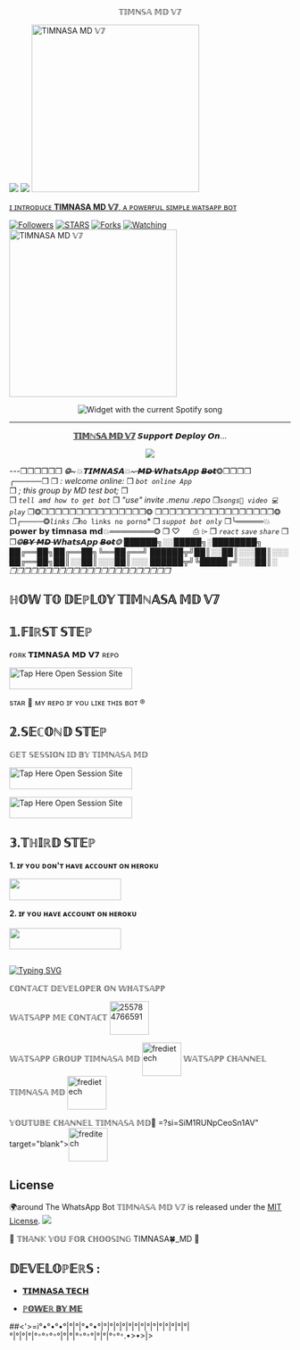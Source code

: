 </h1> 
<p align="center">𝕋𝕀𝕄ℕ𝕊𝔸 𝕄𝔻 𝕍𝟟

 <a href="https://github.com/DenverCoder1/readme-typing-svg"><img src="https://readme-typing-svg.herokuapp.com?font=Time+New+Roman&color=red&size=25&center=true&vCenter=true&width=600&height=100&lines=𝕨𝕖𝕝𝕔𝕠𝕞𝕖'𝕥𝕠+𝕥𝕚𝕞𝕟𝕒𝕤𝕒+𝕞𝕕+𝕚𝕤+𝕥𝕖𝕔𝕙+𝕕𝕖𝕥𝕖𝕔𝕥𝕖𝕕.&𝕙𝕖𝕒𝕣𝕥;++;Self-taught+Back-Created+By,;Fredi+Ezra+Am+The,;Best+Is+Bot+For+You+To,;Deploy..<3"></a>
 <a href="https://github.com/DenverCoder1/readme-typing-svg"><img src="https://readme-typing-svg.herokuapp.com?font=Time+New+Roman&color=red&size=25&center=true&vCenter=true&width=600&height=100&lines=𝘄𝗲𝗹𝗰𝗼𝗺𝗲'𝘁𝗼+𝘁𝗶𝗺𝗻𝗮𝘀𝗮+𝗺𝗱+𝗶𝘀+𝘁𝗲𝗰𝗵+𝗱𝗲𝘁𝗲𝗰𝘁𝗲𝗱.&𝕙𝕖𝕒𝕣𝕥;++;Self-taught+Back-Created+By,;Fredi+Ezra+Am+The,;Best+Is+Bot+For+You+To,;Deploy..<3"></a>
 <a href="https://whatsapp.com/channel/0029VajweHxKQuJP6qnjLM31/0029VaihcQv84Om8LP59fO3f">
 <img alt="TIMNASA MD 𝕍𝟟" height="300" src="https://files.catbox.moe/xosv2l.jpg">
  
</h1> 
<p align=https://files.catbox.moe/qpm3vh.mp4"center">ɪ ɪɴᴛʀᴏᴅᴜᴄᴇ <b>TIMNASA MD 𝕍𝟟</b>, ᴀ ᴘᴏᴡᴇʀғᴜʟ sɪᴍᴘʟᴇ ᴡᴀᴛsᴀᴘᴘ ʙᴏᴛ </p>

</p>
  <p align="https://files.catbox.moe/oqpi5b.jpgcenter">
<a href="https://github.com/fred1e?tab=followers"><img title="Followers" src="https://img.shields.io/github/followers/Fred1e?label=Followers&style=social"></a>
<a href="https://github.com/Fred1e/Timnasa_md/stargazers/"><img title="STARS" src="https://img.shields.io/github/stars/Fred1e/Timnasa_md?&style=social"></a>
<a href="https://github.com/Fred1e/Timnasa_md/network/members"><img title="Forks" src="https://img.shields.io/github/forks/Fred1e/Timnasa_md?style=social"></a>
<a href="https://github.com/Fred1e/Timnasa_md/watchers"><img title="Watching" src="https://img.shields.io/github/watchers/Fred1e/Timnasa_md?label=Watching&style=social"></a>

 <img alt="TIMNASA MD 𝕍𝟟" height="300" src="https://files.catbox.moe/oqpi5b.jpg">
  
</a>
  <div align="center">
  <img src="https://spogit.vercel.app/api?theme=dark&black=true&scan=true" alt="Widget with the current Spotify song"  />
</div>

---

<p align="center">
  <a href="https://github.com/Fred1e/Timnasa_md"><b>𝕋𝕀𝕄ℕ𝕊𝔸 𝕄𝔻 𝕍𝟟</b></a> 𝙎𝙪𝙥𝙥𝙤𝙧𝙩 𝘿𝙚𝙥𝙡𝙤𝙮 𝙊𝙣...
</p>

<p align="center">
  <a href="https://youtu.be/izoxfW3anrU"><img src="https://img.shields.io/badge/CodeSpace-green?colorA=%23ff000&colorB=%23017e40&style=for-the-badge&logo=git&logoColor=white"></a>
</p>


---❒❒❒❒❒❒ *❂̶~💥𝗧𝗜𝗠𝗡𝗔𝗦𝗔💥~ ̶𝙈̶𝘿̶ ̶𝙒𝙝𝙖𝙩𝙨𝘼𝙥𝙥 𝘽̶𝙤̶𝙩̶❂*❒❒❒❒ ╭─────❒
❒ *: welcome online:*
❒ *`bot online App`*  
❒ *; this group by MD test bot;*
❒       
❒ *`tell amd how to get bot`*
❒ *"use"* *invite .menu .repo*
❒*`songs💬 video 💻play`* ❒❂❒❒❒❒❒❒❒❒❒❒❒❒❒❒❒❂
❒❒❒❒❒❒❒❒❒❒❒❒❒❒❒❒❒❂ 
❒╭────❂*`links`
❒*`no links no porno`*
❒ *`suppot bot only`*
❒╰═════💥𝗽𝗼𝘄𝗲𝗿 𝗯𝘆 𝘁𝗶𝗺𝗻𝗮𝘀𝗮 𝗺𝗱💥════════❂ 
❒       ♡              ⎙               ⌲ 
❒ *`react`* *`save`*  *`share`*
❒
❒*❂̶𝘽̶𝙔̶ ̶𝙈̶𝘿̶ ̶𝙒𝙝𝙖𝙩𝙨𝘼𝙥𝙥 𝘽̶𝙤̶𝙩̶❂*
██████╗░░█████╗░████████╗ ██╔══██╗██╔══██╗╚══██╔══╝ ██████╦╝██║░░██║░░░██║░░░ ██╔══██╗██║░░██║░░░██║░░░ ██████╦╝╚█████╔╝░░░██║░
*❒❒❒❒❒❒❒❒❒❒❒❒❒❒❒❒❒❒❒❒❒❒❒*





## ℍ𝕆𝕎 𝕋𝕆 𝔻𝔼ℙ𝕃𝕆𝕐 𝕋𝕀𝕄ℕ𝔸𝕊𝔸 𝕄𝔻 𝕍𝟟


## 𝟙.𝔽𝕀ℝ𝕊𝕋 𝕊𝕋𝔼ℙ 
ғᴏʀᴋ 𝗧𝗜𝗠𝗡𝗔𝗦𝗔 𝗠𝗗 𝗩𝟳 ʀᴇᴘᴏ


<a href="https://github.com/Fred1e/TIMNASA_MD/fork"><img title="Tap Here Open Session Site" src="https://img.shields.io/badge/𝔽𝕆ℝ𝕂 𝕋ℍ𝕀𝕊 ℝ𝔼ℙ𝕆-h?color=black&style=for-the-badge&logo=msi" width="220" height="38.45"/></a></p>

sᴛᴀʀ 🌟 ᴍʏ ʀᴇᴘᴏ ɪғ ʏᴏᴜ ʟɪᴋᴇ ᴛʜɪs ʙᴏᴛ ®️


## 𝟚.𝕊𝔼ℂ𝕆ℕ𝔻 𝕊𝕋𝔼ℙ 


 𝔾𝔼𝕋 𝕊𝔼𝕊𝕊𝕀𝕆ℕ 𝕀𝔻 𝔹𝕐 𝕋𝕀𝕄ℕ𝔸𝕊𝔸 𝕄𝔻
 

<a href="https://Timnasa-md-qycm.onrender.com"><img title="Tap Here Open Session Site" src="https://img.shields.io/badge/ℚℝ ℂ𝕆𝔻𝔼-h?color=black&style=for-the-badge&logo=msi" width="220" height="38.45"/></a></p>


 
<a href="https://andbad-qr.onrender.com/"><img title="Tap Here Open Session Site" src="https://img.shields.io/badge/𝕊𝕀𝕋𝔼 𝔽𝕆ℝ ℙ𝔸𝕀ℝ-h?color=black&style=for-the-badge&logo=msi" width="220" height="38.45"/></a></p>


## 𝟛.𝕋ℍ𝕀ℝ𝔻 𝕊𝕋𝔼ℙ 
**1. ɪғ ʏᴏᴜ ᴅᴏɴ'ᴛ ʜᴀᴠᴇ ᴀᴄᴄᴏᴜɴᴛ ᴏɴ ʜᴇʀᴏᴋᴜ**

<a href="https://signup.heroku.com">
 <img src="https://img.shields.io/badge/ℂℝ𝔼𝔸𝕋𝔼%20𝔸ℂℂ𝕆𝕌ℕ𝕋%20ℕ𝕆𝕎-black?style=for-the-badge&logo=heroku" width="200" height="38.45"/></a></p>

**2. ɪғ ʏᴏᴜ ʜᴀᴠᴇ ᴀᴄᴄᴏᴜɴᴛ ᴏɴ ʜᴇʀᴏᴋᴜ**       
<br>
<a href="https://dashboard.heroku.com/new?template=https://github.com/Fred1e/Timnasa_Md/tree/main">
 <img src="https://img.shields.io/badge/𝔻𝔼ℙ𝕃𝕆𝕐%20𝕋𝕆%20ℍ𝔼ℝ𝕆𝕂𝕌-black?style=for-the-badge&logo=heroku" width="200" height="38.45"/></a></p>


##

[![Typing SVG](https://readme-typing-svg.herokuapp.com?font=Rockstar-ExtraBold&color=blue&lines=𝗧𝗵𝗶𝘀+𝘀𝗲𝗰𝘁𝗶𝗼𝗻+𝘄𝗮𝘀+𝘀𝘂𝗽𝗽𝗼𝗿𝘁+𝗮𝗹𝗹+𝗺𝗲𝗱𝗶𝗮)](https://git.io/typing-svg)



ℂ𝕆ℕ𝕋𝔸ℂ𝕋 𝔻𝔼𝕍𝔼𝕃𝕆ℙ𝔼ℝ 𝕆ℕ 𝕎ℍ𝔸𝕋𝕊𝔸ℙℙ 

𝕎𝔸𝕋𝕊𝔸ℙℙ 𝕄𝔼 ℂ𝕆ℕ𝕋𝔸ℂ𝕋
<a href="https://wa.me/message/J2ZL2GNK4GIUA1" target="blank"><img align="center" src="https://raw.githubusercontent.com/rahuldkjain/github-profile-readme-generator/master/src/images/icons/Social/whatsapp.svg" alt="255784766591" height="60" width="70" /></a>

𝕎𝔸𝕋𝕊𝔸ℙℙ 𝔾ℝ𝕆𝕌ℙ 𝕋𝕀𝕄ℕ𝔸𝕊𝔸 𝕄𝔻
<a href="https://chat.whatsapp.com/BM7F8CC4yMO9iJynKkiflU/0029VajweHxKQuJP6qnjLM31/0029VaihcQv84Om8LP59fO3f" target="blank"><img align="center" src="https://raw.githubusercontent.com/rahuldkjain/github-profile-readme-generator/master/src/images/icons/Social/whatsapp.svg" alt="fredietech" height="60" width="70" /></a>
𝕎𝔸𝕋𝕊𝔸ℙℙ ℂℍ𝔸ℕℕ𝔼𝕃 𝕋𝕀𝕄ℕ𝔸𝕊𝔸 𝕄𝔻
<a href="https://whatsapp.com/channel/0029VajweHxKQuJP6qnjLM31/0029VaihcQv84Om8LP59fO3f" target="blank"><img align="center" src="https://raw.githubusercontent.com/rahuldkjain/github-profile-readme-generator/master/src/images/icons/Social/whatsapp.svg" alt="fredietech" height="60" width="70" /></a>

𝕐𝕆𝕌𝕋𝕌𝔹𝔼 ℂℍ𝔸ℕℕ𝔼𝕃 𝕋𝕀𝕄ℕ𝔸𝕊𝔸 𝕄𝔻👾
<a hre >=?si=SiM1RUNpCeoSn1AV" target="blank"><img align="center" src="https://raw.githubusercontent.com/rahuldkjain/github-profile-readme-generator/master/src/images/icons/Social/youtube.svg" alt="freditech" height="60" width="70" /></a>


## License
🌍around
The WhatsApp Bot 𝕋𝕀𝕄ℕ𝔸𝕊𝔸 𝕄𝔻 𝕍𝟟 is released under the [MIT License](https://opensource.org/licensesMIT). 
<a><img src='maneno+mengi+'/></a>

🌟 𝕋ℍ𝔸ℕ𝕂 𝕐𝕆𝕌 𝔽𝕆ℝ ℂℍ𝕆𝕆𝕊𝕀ℕ𝔾 TIMNASA🍀_MD 🌟


## 𝔻𝔼𝕍𝔼𝕃𝕆ℙ𝔼ℝ𝕊 :

- [**𝗧𝗜𝗠𝗡𝗔𝗦𝗔 𝗧𝗘𝗖𝗛**](𝟮𝟱𝟱𝟳𝟴𝟰𝟳𝟲𝟲𝟱𝟵𝟭)
 


- [**ℙ𝕆𝕎𝔼ℝ 𝔹𝕐 𝕄𝔼**](𝟮𝟱𝟱𝟳𝟴𝟰𝟳𝟲𝟲𝟱𝟵𝟭)
 



 ##<'>=i°•°•°•°|°|°|°•°•°|°|°|°|°|°|°|°|°|°|°|°|°|°|°|    
°|°|°|°|°`°`°`°`°`°`°|°|°|°`°`°`°`°|°|°|°`°`°`°`.•>•>|>

